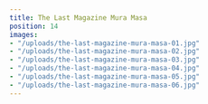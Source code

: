 ```yaml
---
title: The Last Magazine Mura Masa
position: 14
images:
- "/uploads/the-last-magazine-mura-masa-01.jpg"
- "/uploads/the-last-magazine-mura-masa-02.jpg"
- "/uploads/the-last-magazine-mura-masa-03.jpg"
- "/uploads/the-last-magazine-mura-masa-04.jpg"
- "/uploads/the-last-magazine-mura-masa-05.jpg"
- "/uploads/the-last-magazine-mura-masa-06.jpg"
---
```


